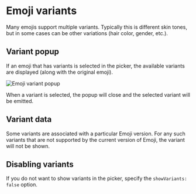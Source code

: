 # Emoji variants

Many emojis support multiple variants. Typically this is different skin tones, but in some cases can be other variations (hair color, gender, etc.).

## Variant popup

If an emoji that has variants is selected in the picker, the available variants are displayed (along with the original emoji).

![Emoji variant popup](@site/static/img/usage/variants.png)

When a variant is selected, the popup will close and the selected variant will be emitted.

## Variant data

Some variants are associated with a particular Emoji version. For any such variants that are not supported by the current version of Emoji, the variant will not be shown.

## Disabling variants

If you do not want to show variants in the picker, specify the `showVariants: false` option.